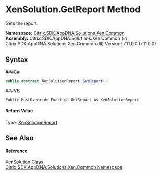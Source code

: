 # XenSolution.GetReport Method 
 

Gets the report.

**Namespace:**&nbsp;<a href="N_Citrix_SDK_AppDNA_Solutions_Xen_Common">Citrix.SDK.AppDNA.Solutions.Xen.Common</a><br />**Assembly:**&nbsp;Citrix.SDK.AppDNA.Solutions.Xen.Common (in Citrix.SDK.AppDNA.Solutions.Xen.Common.dll) Version: 7.11.0.0 (7.11.0.0)

## Syntax

###C#
```csharp
public abstract XenSolutionReport GetReport()
```

###VB
```vbnet
Public MustOverride Function GetReport As XenSolutionReport
```


#### Return Value
Type: <a href="T_Citrix_SDK_AppDNA_Solutions_Xen_Common_XenSolutionReport">XenSolutionReport</a><br />

## See Also


#### Reference
<a href="T_Citrix_SDK_AppDNA_Solutions_Xen_Common_XenSolution">XenSolution Class</a><br /><a href="N_Citrix_SDK_AppDNA_Solutions_Xen_Common">Citrix.SDK.AppDNA.Solutions.Xen.Common Namespace</a><br />